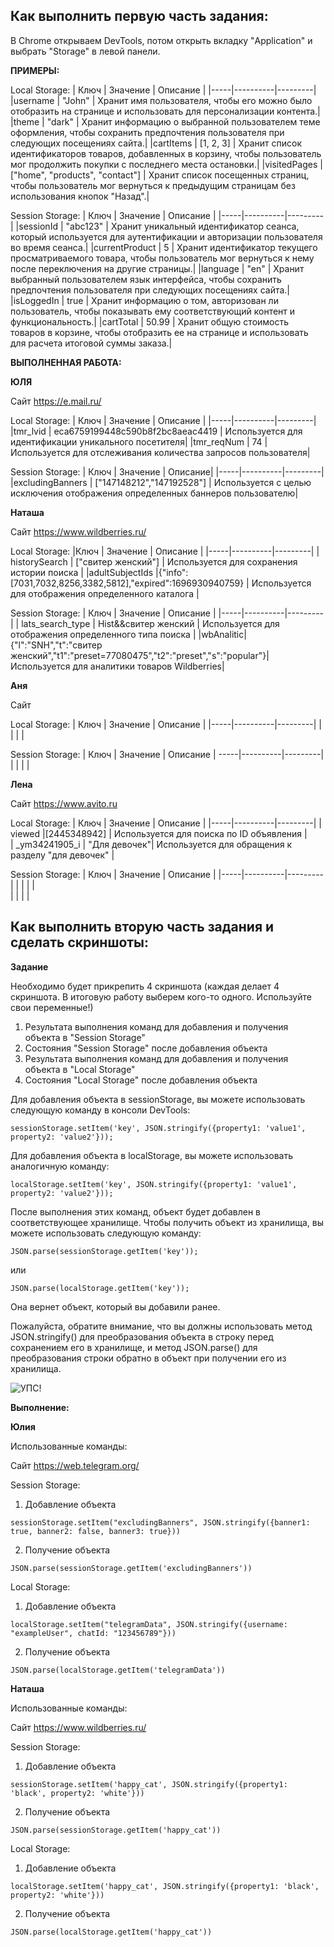 ## Как выполнить первую часть задания:

В Chrome открываем DevTools, потом открыть вкладку "Application" и выбрать "Storage" в левой панели. 

**ПРИМЕРЫ:** 

Local Storage:
| Ключ | Значение | Описание |
|-----|----------|---------|
|username | "John" | Хранит имя пользователя, чтобы его можно было отобразить на странице и использовать для персонализации контента.|
|theme | "dark" | Хранит информацию о выбранной пользователем теме оформления, чтобы сохранить предпочтения пользователя при следующих посещениях сайта.|
|cartItems | [1, 2, 3] | Хранит список идентификаторов товаров, добавленных в корзину, чтобы пользователь мог продолжить покупки с последнего места остановки.|
|visitedPages | ["home", "products", "contact"] | Хранит список посещенных страниц, чтобы пользователь мог вернуться к предыдущим страницам без использования кнопок "Назад".|

Session Storage:
| Ключ | Значение | Описание |
|-----|----------|---------|
|sessionId | "abc123" | Хранит уникальный идентификатор сеанса, который используется для аутентификации и авторизации пользователя во время сеанса.|
|currentProduct | 5 | Хранит идентификатор текущего просматриваемого товара, чтобы пользователь мог вернуться к нему после переключения на другие страницы.|
|language | "en" | Хранит выбранный пользователем язык интерфейса, чтобы сохранить предпочтения пользователя при следующих посещениях сайта.|
|isLoggedIn | true | Хранит информацию о том, авторизован ли пользователь, чтобы показывать ему соответствующий контент и функциональность.|
|cartTotal | 50.99 | Хранит общую стоимость товаров в корзине, чтобы отобразить ее на странице и использовать для расчета итоговой суммы заказа.|

**ВЫПОЛНЕННАЯ РАБОТА:**

**ЮЛЯ**

Сайт https://e.mail.ru/

Local Storage:
| Ключ | Значение | Описание |
|-----|----------|---------|
|tmr_lvid | eca6759199448c590b8f2bc8aeac4419 | Используется для идентификации уникального посетителя|
|tmr_reqNum | 74 | Используется для отслеживания количества запросов пользователя|

Session Storage:
| Ключ | Значение | Описание|
|-----|----------|---------|
|excludingBanners |  ["147148212","147192528"] | Используется с целью исключения отображения определенных баннеров пользователю|

**Наташа**

Сайт https://www.wildberries.ru/

Local Storage:
|Ключ | Значение | Описание |
|-----|----------|---------|
| historySearch | ["свитер женский"] | Используется для сохранения истории поиска |
|adultSubjectIds |{"info":[7031,7032,8256,3382,5812],"expired":1696930940759} | Используется для отображения определенного каталога |  

Session Storage:
| Ключ | Значение | Описание |
|-----|----------|---------|
| lats_search_type | Hist&&свитер женский | Используется для отображения определенного типа поиска |
|wbAnalitic|{"l":"SNH","t":"свитер женский","t1":"preset=77080475","t2":"preset","s":"popular"}|Используется для аналитики товаров Wildberries|

**Аня**

Сайт

Local Storage:
| Ключ | Значение | Описание |
|-----|----------|---------|
|  |  |  |

Session Storage:
| Ключ | Значение | Описание |
-----|----------|---------|
|  |  |  |  

**Лена**

Сайт https://www.avito.ru

Local Storage:
| Ключ | Значение | Описание |
|-----|----------|---------|
| viewed |[2445348942] | Используется для поиска по ID объявления |  
| _ym34241905_i | "Для девочек"| Используется для обращения к разделу "для девочек" |   

Session Storage:
| Ключ | Значение | Описание |
|-----|----------|---------|
|  |  |  |  
|  |  |  |

## Как выполнить вторую часть задания и сделать скриншоты:

**Задание**

Необходимо будет прикрепить 4 скриншота (каждая делает 4 скриншота. В итоговую работу выберем кого-то одного. Используйте свои переменные!)

1. Результата выполнения команд для добавления и получения объекта в "Session Storage"
2. Состояния "Session Storage" после добавления объекта
3. Результата выполнения команд для добавления и получения объекта в "Local Storage"
4. Состояния "Local Storage" после добавления объекта 

Для добавления объекта в sessionStorage, вы можете использовать следующую команду в консоли DevTools:
```
sessionStorage.setItem('key', JSON.stringify({property1: 'value1', property2: 'value2'}));
```

Для добавления объекта в localStorage, вы можете использовать аналогичную команду:
```
localStorage.setItem('key', JSON.stringify({property1: 'value1', property2: 'value2'}));
```

После выполнения этих команд, объект будет добавлен в соответствующее хранилище. Чтобы получить объект из хранилища, вы можете использовать следующую команду:
```
JSON.parse(sessionStorage.getItem('key'));
```

или
```
JSON.parse(localStorage.getItem('key'));
```

Она вернет объект, который вы добавили ранее.

Пожалуйста, обратите внимание, что вы должны использовать метод JSON.stringify() для преобразования объекта в строку перед сохранением его в хранилище, и метод JSON.parse() для преобразования строки обратно в объект при получении его из хранилища.

![УПС!](https://bugaga.ru/uploads/posts/2020-03/1584546826_ikiru-3.jpg)

**Выполнение:**

**Юлия**

Использованные команды:

Сайт https://web.telegram.org/

Session Storage:
1. Добавление объекта 
```
sessionStorage.setItem("excludingBanners", JSON.stringify({banner1: true, banner2: false, banner3: true}))
```
2. Получение объекта
```
JSON.parse(sessionStorage.getItem('excludingBanners'))
```

Local Storage:
1. Добавление объекта
```
localStorage.setItem("telegramData", JSON.stringify({username: "exampleUser", chatId: "123456789"}))
```
2. Получение объекта
```
JSON.parse(localStorage.getItem('telegramData'))
```

**Наташа**

Использованные команды:

Сайт https://www.wildberries.ru/

Session Storage:
1. Добавление объекта 
```
sessionStorage.setItem('happy_cat', JSON.stringify({property1: 'black', property2: 'white'}))
```
2. Получение объекта
```
JSON.parse(sessionStorage.getItem('happy_cat'))
```

Local Storage:
1. Добавление объекта
```
localStorage.setItem('happy_cat', JSON.stringify({property1: 'black', property2: 'white'}))
```
2. Получение объекта
```
JSON.parse(localStorage.getItem('happy_cat'))
```
